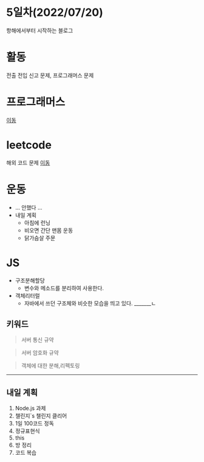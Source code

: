 # 5일차(2022/07/20)
항해에서부터 시작하는 블로그

# 활동 

전출 전입 신고 문제, 프로그래머스 문제
 
# 프로그래머스 
<a href='https://school.programmers.co.kr/'>이동</a>

# leetcode
해외 코드 문제
<a href=' https://leetcode.com/'>이동</a>

# 운동
+ ... 안했다 ...
+ 내일 계획
  + 아침에 런닝
  + 비오면 간단 맨몸 운동 
  + 닭가슴살 주문

# JS
+ 구조분해할당
    + 변수와 메소드를 분리하여 사용한다. 
+ 객체리터럴
    + 자바에서 쓰던 구조체와 비슷한 모습을 띄고 있다.
_______ㄴ
## 키워드
> 서버 통신 규약

> 서버 암호화 규약

> 객체에 대한 분해,리펙토링

_____
## 내일 계획
1. Node.js 과제 
2. 챌린지`s 챌린지 클리어
3. 1일 100코드 정독
4. 정규표현식
5. this
6. 방 정리
7. 코드 복습
